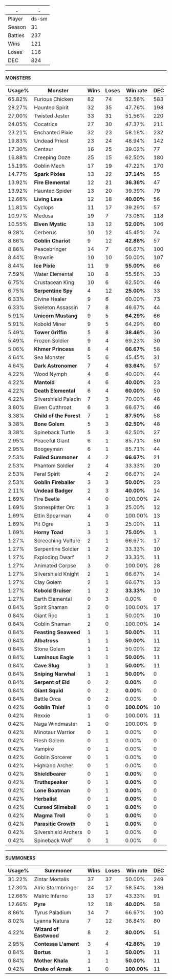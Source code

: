 .|.
|-|-
Player|ds-sm
Season|31
Battles|237
Wins|121
Loses|116
DEC|824

---
**MONSTERS**

Usage%|Monster|Wins|Loses|Win rate|DEC|
-|-|-|-|-|-|
65.82%|Furious Chicken|82|74|52.56%|583|
28.27%|Haunted Spirit|32|35|47.76%|198|
27.00%|Twisted Jester|33|31|51.56%|220|
24.05%|Cocatrice|27|30|47.37%|211|
23.21%|Enchanted Pixie|32|23|58.18%|232|
19.83%|Undead Priest|23|24|48.94%|142|
17.30%|Centaur|16|25|39.02%|77|
16.88%|Creeping Ooze|25|15|62.50%|180|
15.19%|Goblin Mech|17|19|47.22%|170|
14.77%|**Spark Pixies**|13|22|**37.14%**|55|
13.92%|**Fire Elemental**|12|21|**36.36%**|47|
13.92%|Haunted Spider|13|20|39.39%|79|
12.66%|**Living Lava**|12|18|**40.00%**|56|
11.81%|Cyclops|11|17|39.29%|57|
10.97%|Medusa|19|7|73.08%|118|
10.55%|**Elven Mystic**|13|12|**52.00%**|106|
9.28%|Cerberus|10|12|45.45%|74|
8.86%|**Goblin Chariot**|9|12|**42.86%**|57|
8.86%|Peacebringer|14|7|66.67%|100|
8.44%|Brownie|10|10|50.00%|107|
8.44%|**Ice Pixie**|11|9|**55.00%**|66|
7.59%|Water Elemental|10|8|55.56%|33|
6.75%|Crustacean King|10|6|62.50%|46|
6.75%|**Serpentine Spy**|4|12|**25.00%**|33|
6.33%|Divine Healer|9|6|60.00%|73|
6.33%|Skeleton Assassin|7|8|46.67%|44|
5.91%|**Unicorn Mustang**|9|5|**64.29%**|66|
5.91%|Kobold Miner|9|5|64.29%|60|
5.49%|**Tower Griffin**|5|8|**38.46%**|36|
5.49%|Frozen Soldier|9|4|69.23%|30|
5.06%|**Khmer Princess**|8|4|**66.67%**|58|
4.64%|Sea Monster|5|6|45.45%|31|
4.64%|**Dark Astronomer**|7|4|**63.64%**|57|
4.22%|Wood Nymph|4|6|40.00%|44|
4.22%|**Mantoid**|4|6|**40.00%**|23|
4.22%|**Death Elemental**|6|4|**60.00%**|50|
4.22%|Silvershield Paladin|7|3|70.00%|48|
3.80%|Elven Cutthroat|6|3|66.67%|46|
3.38%|**Child of the Forest**|7|1|**87.50%**|58|
3.38%|**Bone Golem**|5|3|**62.50%**|48|
3.38%|Spineback Turtle|5|3|62.50%|27|
2.95%|Peaceful Giant|6|1|85.71%|50|
2.95%|Boogeyman|6|1|85.71%|44|
2.53%|**Failed Summoner**|4|2|**66.67%**|21|
2.53%|Phantom Soldier|2|4|33.33%|20|
2.53%|Feral Spirit|4|2|66.67%|24|
2.53%|**Goblin Fireballer**|3|3|**50.00%**|23|
2.11%|**Undead Badger**|2|3|**40.00%**|14|
1.69%|Fire Beetle|4|0|100.00%|24|
1.69%|Stonesplitter Orc|1|3|25.00%|12|
1.69%|Ettin Spearman|4|0|100.00%|13|
1.69%|Pit Ogre|1|3|25.00%|11|
1.69%|**Horny Toad**|3|1|**75.00%**|1|
1.27%|Screeching Vulture|2|1|66.67%|17|
1.27%|Serpentine Soldier|1|2|33.33%|10|
1.27%|Exploding Dwarf|1|2|33.33%|11|
1.27%|Animated Corpse|3|0|100.00%|28|
1.27%|Silvershield Knight|2|1|66.67%|14|
1.27%|Clay Golem|2|1|66.67%|13|
1.27%|**Kobold Bruiser**|1|2|**33.33%**|10|
1.27%|Earth Elemental|0|3|0.00%|0|
0.84%|Spirit Shaman|2|0|100.00%|17|
0.84%|Giant Roc|1|1|50.00%|10|
0.84%|Goblin Shaman|2|0|100.00%|14|
0.84%|**Feasting Seaweed**|1|1|**50.00%**|11|
0.84%|**Albatross**|1|1|**50.00%**|11|
0.84%|Stone Golem|1|1|50.00%|12|
0.84%|**Luminous Eagle**|1|1|**50.00%**|11|
0.84%|**Cave Slug**|1|1|**50.00%**|11|
0.84%|**Sniping Narwhal**|1|1|**50.00%**|0|
0.84%|**Serpent of Eld**|0|2|**0.00%**|0|
0.84%|**Giant Squid**|0|2|**0.00%**|0|
0.84%|Battle Orca|0|2|0.00%|0|
0.42%|**Goblin Thief**|1|0|**100.00%**|10|
0.42%|Rexxie|1|0|100.00%|11|
0.42%|Naga Windmaster|1|0|100.00%|9|
0.42%|Minotaur Warrior|0|1|0.00%|0|
0.42%|Flesh Golem|0|1|0.00%|0|
0.42%|Vampire|0|1|0.00%|0|
0.42%|Goblin Sorcerer|0|1|0.00%|0|
0.42%|Highland Archer|0|1|0.00%|0|
0.42%|**Shieldbearer**|0|1|**0.00%**|0|
0.42%|**Truthspeaker**|0|1|**0.00%**|0|
0.42%|**Lone Boatman**|0|1|**0.00%**|0|
0.42%|**Herbalist**|0|1|**0.00%**|0|
0.42%|**Cursed Slimeball**|0|1|**0.00%**|0|
0.42%|**Magma Troll**|0|1|**0.00%**|0|
0.42%|**Parasitic Growth**|0|1|**0.00%**|0|
0.42%|Silvershield Archers|0|1|0.00%|0|
0.42%|Spineback Wolf|0|1|0.00%|0|

---
**SUMMONERS**

Usage%|Summoner|Wins|Loses|Win rate|DEC|
-|-|-|-|-|-|
31.22%|Zintar Mortalis|37|37|50.00%|249|
17.30%|Alric Stormbringer|24|17|58.54%|136|
12.66%|Malric Inferno|13|17|43.33%|91|
12.66%|**Pyre**|12|18|**40.00%**|58|
8.86%|Tyrus Paladium|14|7|66.67%|100|
8.02%|Lyanna Natura|7|12|36.84%|80|
4.22%|**Wizard of Eastwood**|8|2|**80.00%**|51|
2.95%|**Contessa L'ament**|3|4|**42.86%**|19|
0.84%|**Bortus**|1|1|**50.00%**|11|
0.84%|**Mother Khala**|1|1|**50.00%**|11|
0.42%|**Drake of Arnak**|1|0|**100.00%**|11|
